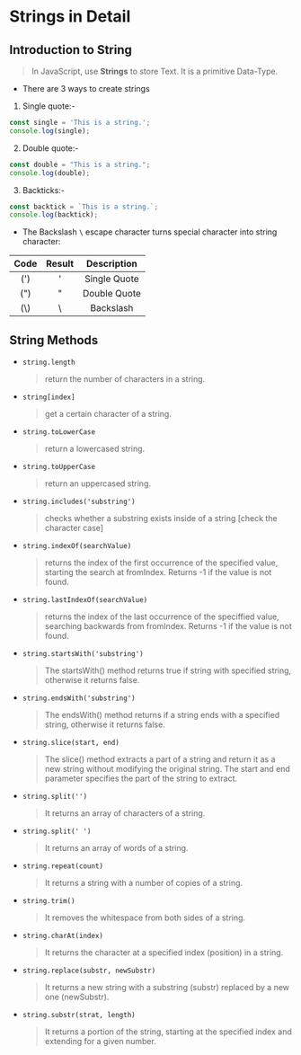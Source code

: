 # Strings in Detail

## Introduction to String

> In JavaScript, use **Strings** to store Text. It is a primitive Data-Type.

- There are 3 ways to create strings

1. Single quote:-

```javascript
const single = 'This is a string.';
console.log(single);
```

2. Double quote:-

```javascript
const double = "This is a string.";
console.log(double);
```

3. Backticks:-

```javascript
const backtick = `This is a string.`;
console.log(backtick);
```

- The Backslash `\` escape character turns special character into string character:

| Code | Result | Description  |
| :--: | :----: | :----------: |
| (\') |   '    | Single Quote |
| (\") |   "    | Double Quote |
| (\\) |   \    |  Backslash   |

## String Methods

- `string.length`

  > return the number of characters in a string.

- `string[index]`

  > get a certain character of a string.

- `string.toLowerCase`

  > return a lowercased string.

- `string.toUpperCase`

  > return an uppercased string.

- `string.includes('substring')`

  > checks whether a substring exists inside of a string [check the character case]

- `string.indexOf(searchValue)`

  > returns the index of the first occurrence of the specified value, starting the search at fromIndex. Returns -1 if the value is not found.

- `string.lastIndexOf(searchValue)`

  > returns the index of the last occurrence of the speciffied value, searching backwards from fromIndex. Returns -1 if the value is not found.

- `string.startsWith('substring')`

  > The startsWith() method returns true if string with specified string, otherwise it returns false.

- `string.endsWith('substring')`

  > The endsWith() method returns if a string ends with a specified string, otherwise it returns false.

- `string.slice(start, end)`

  > The slice() method extracts a part of a string and return it as a new string without modifying the original string. The start and end parameter specifies the part of the string to extract.

- `string.split('')`

  > It returns an array of characters of a string.

- `string.split(' ')`

  > It returns an array of words of a string.

- `string.repeat(count)`

  > It returns a string with a number of copies of a string.

- `string.trim()`

  > It removes the whitespace from both sides of a string.

- `string.charAt(index)`

  > It returns the character at a specified index (position) in a string.

- `string.replace(substr, newSubstr)`

  > It returns a new string with a substring (substr) replaced by a new one (newSubstr).

- `string.substr(strat, length)`

  > It returns a portion of the string, starting at the specified index and extending for a given number.

